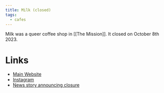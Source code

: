 ```yaml
---
title: Milk (closed)
tags:
  - cafes
---
```

Milk was a queer coffee shop in [[The Mission]]. It closed on October 8th 2023.

# Links
- [Main Website](https://www.milk-sf.com)
- [Instagram](https://www.instagram.com/milk.sf)
- [News story announcing closure](https://sf.eater.com/2023/10/5/23904874/milk-sf-closing-queer-cafe-san-francisco)